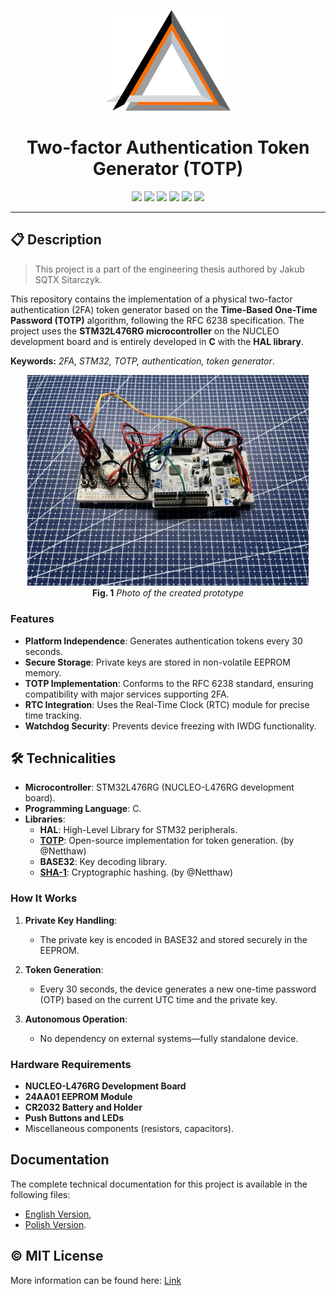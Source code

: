 <p align="center">
   <img src="./docs/img/SQTX_logo.png" width=200px>
</p>

<h1 align="center">Two-factor Authentication Token Generator (TOTP)</h1>

<p align="center">
  <img src="https://img.shields.io/badge/C-A8B9CC?style=for-the-badge&logo=c&logoColor=white"/>
  <img src="https://img.shields.io/badge/STM32L4-03234B?style=for-the-badge&logo=stmicroelectronics&logoColor=white"/>
  <img src="https://img.shields.io/badge/HAL_Library-007ACC?style=for-the-badge&logoColor=white"/>
  <img src="https://img.shields.io/badge/TOTP-008000?style=for-the-badge&logoColor=white"/>
  <img src="https://img.shields.io/badge/Embedded-0052CC?style=for-the-badge&logo=embedded&logoColor=white"/>
  <img src="https://img.shields.io/badge/License-MIT-green?style=for-the-badge&logoColor=white"/>
</p>

---

## 📋 Description
> This project is a part of the engineering thesis authored by Jakub SQTX Sitarczyk.

This repository contains the implementation of a physical two-factor authentication (2FA) token generator based on the **Time-Based One-Time Password (TOTP)** algorithm, following the RFC 6238 specification. The project uses the **STM32L476RG microcontroller** on the NUCLEO development board and is entirely developed in **C** with the **HAL library**.

**Keywords:** *2FA, STM32, TOTP, authentication, token generator*.

<p align="center">
   <img src="./docs/img/photo.jpeg" width=450px>
   <br>
   <b>Fig. 1</b> <i>Photo of the created prototype</i>
</p>

### Features
- **Platform Independence**: Generates authentication tokens every 30 seconds.
- **Secure Storage**: Private keys are stored in non-volatile EEPROM memory.
- **TOTP Implementation**: Conforms to the RFC 6238 standard, ensuring compatibility with major services supporting 2FA.
- **RTC Integration**: Uses the Real-Time Clock (RTC) module for precise time tracking.
- **Watchdog Security**: Prevents device freezing with IWDG functionality.


## 🛠️ Technicalities
- **Microcontroller**: STM32L476RG (NUCLEO-L476RG development board).
- **Programming Language**: C.
- **Libraries**:
  - **HAL**: High-Level Library for STM32 peripherals.
  - [**TOTP**](https://github.com/Netthaw/TOTP-MCU): Open-source implementation for token generation. (by @Netthaw)
  - **BASE32**: Key decoding library.
  - [**SHA-1**](https://github.com/Netthaw/TOTP-MCU): Cryptographic hashing. (by @Netthaw)

### How It Works
1. **Private Key Handling**:
   - The private key is encoded in BASE32 and stored securely in the EEPROM.

2. **Token Generation**:
   - Every 30 seconds, the device generates a new one-time password (OTP) based on the current UTC time and the private key.

3. **Autonomous Operation**:
   - No dependency on external systems—fully standalone device.

### Hardware Requirements
- **NUCLEO-L476RG Development Board**
- **24AA01 EEPROM Module**
- **CR2032 Battery and Holder**
- **Push Buttons and LEDs**
- Miscellaneous components (resistors, capacitors).


## Documentation
The complete technical documentation for this project is available in the following files:
- [English Version](https://github.com/SQTX/2FA_STM32_key_generator/blob/documentation/docs/ENG-tech_doc.md),
- [Polish Version](https://github.com/SQTX/2FA_STM32_key_generator/blob/documentation/docs/PL-tech_doc.md).


## ©️ MIT License
More information can be found here: [Link](https://github.com/SQTX/2FA_STM32_key_generator/blob/main/LICENSE)